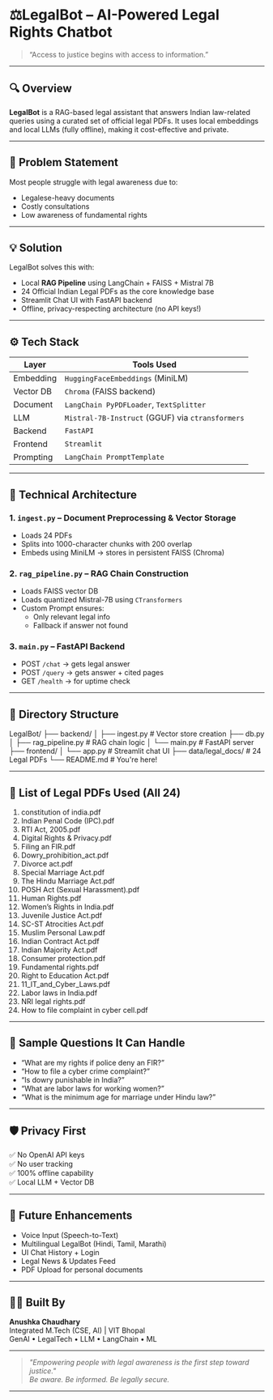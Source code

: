 # ⚖️LegalBot – AI-Powered Legal Rights Chatbot

> “Access to justice begins with access to information.”

---

## 🔍 Overview

**LegalBot** is a RAG-based legal assistant that answers Indian law-related queries using a curated set of official legal PDFs. It uses local embeddings and local LLMs (fully offline), making it cost-effective and private.

---

## 🚨 Problem Statement

Most people struggle with legal awareness due to:
- Legalese-heavy documents
- Costly consultations
- Low awareness of fundamental rights

---

## 💡 Solution

LegalBot solves this with:
-  Local **RAG Pipeline** using LangChain + FAISS + Mistral 7B
-  24 Official Indian Legal PDFs as the core knowledge base
- Streamlit Chat UI with FastAPI backend
- Offline, privacy-respecting architecture (no API keys!)

---

## ⚙️ Tech Stack

| Layer       | Tools Used |
|-------------|------------|
| Embedding   | `HuggingFaceEmbeddings` (MiniLM) |
| Vector DB   | `Chroma` (FAISS backend) |
| Document    | `LangChain PyPDFLoader`, `TextSplitter` |
| LLM         | `Mistral-7B-Instruct` (GGUF) via `ctransformers` |
| Backend     | `FastAPI` |
| Frontend    | `Streamlit` |
| Prompting   | `LangChain PromptTemplate` |

---

## 🧠 Technical Architecture

### 1. `ingest.py` – Document Preprocessing & Vector Storage
- Loads 24 PDFs
- Splits into 1000-character chunks with 200 overlap
- Embeds using MiniLM → stores in persistent FAISS (Chroma)

### 2. `rag_pipeline.py` – RAG Chain Construction
- Loads FAISS vector DB
- Loads quantized Mistral-7B using `CTransformers`
- Custom Prompt ensures:
  - Only relevant legal info
  - Fallback if answer not found

### 3. `main.py` – FastAPI Backend
- POST `/chat` → gets legal answer
- POST `/query` → gets answer + cited pages
- GET `/health` → for uptime check

---

## 📁 Directory Structure
LegalBot/
├── backend/
│ ├── ingest.py # Vector store creation
  ├── db.py 
│ ├── rag_pipeline.py # RAG chain logic
│ └── main.py # FastAPI server
├── frontend/
│ └── app.py # Streamlit chat UI
├── data/legal_docs/ # 24 Legal PDFs
└── README.md # You're here!

---

## 🧾 List of Legal PDFs Used (All 24)

1. constitution of india.pdf  
2. Indian Penal Code (IPC).pdf  
3. RTI Act, 2005.pdf  
4. Digital Rights & Privacy.pdf  
5. Filing an FIR.pdf  
6. Dowry_prohibition_act.pdf  
7. Divorce act.pdf  
8. Special Marriage Act.pdf  
9. The Hindu Marriage Act.pdf  
10. POSH Act (Sexual Harassment).pdf  
11. Human Rights.pdf  
12. Women’s Rights in India.pdf  
13. Juvenile Justice Act.pdf  
14. SC-ST Atrocities Act.pdf  
15. Muslim Personal Law.pdf  
16. Indian Contract Act.pdf  
17. Indian Majority Act.pdf  
18. Consumer protection.pdf  
19. Fundamental rights.pdf  
20. Right to Education Act.pdf  
21. 11_IT_and_Cyber_Laws.pdf  
22. Labor laws in India.pdf  
23. NRI legal rights.pdf  
24. How to file complaint in cyber cell.pdf  

---

## 💬 Sample Questions It Can Handle

- “What are my rights if police deny an FIR?”
- “How to file a cyber crime complaint?”
- “Is dowry punishable in India?”
- “What are labor laws for working women?”
- “What is the minimum age for marriage under Hindu law?”

---

## 🛡️ Privacy First

✅ No OpenAI API keys  
✅ No user tracking  
✅ 100% offline capability  
✅ Local LLM + Vector DB  

---

## 🧠 Future Enhancements

- Voice Input (Speech-to-Text)
- Multilingual LegalBot (Hindi, Tamil, Marathi)
- UI Chat History + Login
- Legal News & Updates Feed
- PDF Upload for personal documents

---

## 👩‍💻 Built By

**Anushka Chaudhary**  
Integrated M.Tech (CSE, AI) | VIT Bhopal  
 GenAI • LegalTech • LLM • LangChain • ML

---

> _"Empowering people with legal awareness is the first step toward justice."_  
> _Be aware. Be informed. Be legally secure._

---









